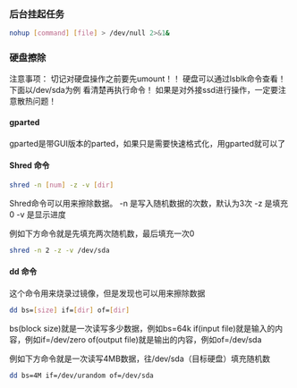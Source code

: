 ### 后台挂起任务

```bash
nohup [command] [file] > /dev/null 2>&1&
```

### 硬盘擦除

注意事项：
切记对硬盘操作之前要先umount！！
硬盘可以通过lsblk命令查看！下面以/dev/sda为例
看清楚再执行命令！
如果是对外接ssd进行操作，一定要注意散热问题！

#### gparted
gparted是带GUI版本的parted，如果只是需要快速格式化，用gparted就可以了

#### Shred 命令
```bash
shred -n [num] -z -v [dir]
```
Shred命令可以用来擦除数据。
-n 是写入随机数据的次数，默认为3次
-z 是填充0
-v 是显示进度

例如下方命令就是先填充两次随机数，最后填充一次0
```bash
shred -n 2 -z -v /dev/sda
```
#### dd 命令
这个命令用来烧录过镜像，但是发现也可以用来擦除数据
```bash
dd bs=[size] if=[dir] of=[dir]
```
bs(block size)就是一次读写多少数据，例如bs=64k
if(input file)就是输入的内容，例如if=/dev/zero
of(output file)就是输出的内容，例如of=/dev/sda

例如下方命令就是一次读写4MB数据，往/dev/sda（目标硬盘）填充随机数
```bash
dd bs=4M if=/dev/urandom of=/dev/sda
```

